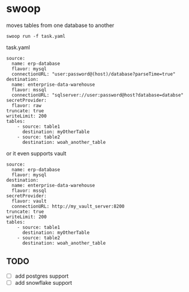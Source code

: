# swoop
moves tables from one database to another

```
swoop run -f task.yaml
```

task.yaml
```
source:
  name: erp-database
  flavor: mysql
  connectionURL: "user:password@(host)/database?parseTime=true"
destination:
  name: enterprise-data-warehouse
  flavor: mssql
  connectionURL: "sqlserver://user:password@host?database=databse"
secretProvider:
  flavor: raw
truncate: true
writeLimit: 200
tables:
    - source: table1
      destination: myOtherTable
    - source: table2
      destination: woah_another_table
```

or it even supports vault

```
source:
  name: erp-database
  flavor: mysql
destination:
  name: enterprise-data-warehouse
  flavor: mssql
secretProvider:
  flavor: vault
  connectionURL: http://my_vault_server:8200
truncate: true
writeLimit: 200
tables:
    - source: table1
      destination: myOtherTable
    - source: table2
      destination: woah_another_table
```

## TODO

- [ ] add postgres support
- [ ] add snowflake support
